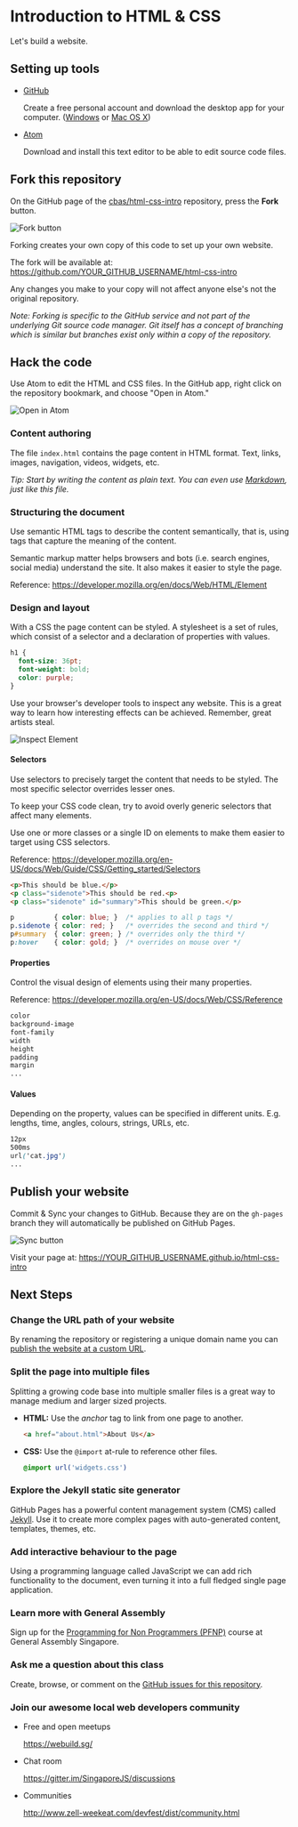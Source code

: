 # Introduction to HTML & CSS
Let's build a website.

## Setting up tools
- [GitHub](https://github.com/)

  Create a free personal account and download the desktop app for your computer. ([Windows](https://windows.github.com/) or [Mac OS X](https://mac.github.com/))

- [Atom](https://atom.io/)

  Download and install this text editor to be able to edit source code files.

## Fork this repository
On the GitHub page of the [cbas/html-css-intro](https://github.com/cbas/html-css-intro) repository, press the **Fork** button.

![Fork button](https://i.imgur.com/jkmFr8q.png)

Forking creates your own copy of this code to set up your own website.

The fork will be available at: <https://github.com/YOUR_GITHUB_USERNAME/html-css-intro>

Any changes you make to your copy will not affect anyone else's not the original repository.

*Note: Forking is specific to the GitHub service and not part of the underlying Git source code manager. Git itself has a concept of branching which is similar but branches exist only within a copy of the repository.*

## Hack the code
Use Atom to edit the HTML and CSS files. In the GitHub app, right click on the repository bookmark, and choose "Open in Atom."

![Open in Atom](https://i.imgur.com/8Q5mOR0.png)

### Content authoring
The file `index.html` contains the page content in HTML format. Text, links, images, navigation, videos, widgets, etc.

*Tip: Start by writing the content as plain text. You can even use [Markdown](https://help.github.com/articles/github-flavored-markdown/), just like this file.*

### Structuring the document
Use semantic HTML tags to describe the content semantically, that is, using tags that capture the meaning of the content.

Semantic markup matter helps browsers and bots (i.e. search engines, social media) understand the site. It also makes it easier to style the page.

Reference: https://developer.mozilla.org/en/docs/Web/HTML/Element

### Design and layout
With a CSS the page content can be styled. A stylesheet is a set of rules, which consist of a selector and a declaration of properties with values.

```css
h1 {
  font-size: 36pt;
  font-weight: bold;
  color: purple;
}
```

Use your browser's developer tools to inspect any website. This is a great way to learn how interesting effects can be achieved. Remember, great artists steal.

![Inspect Element](https://i.imgur.com/nGLXgh0.png)

#### Selectors
Use selectors to precisely target the content that needs to be styled. The most specific selector overrides lesser ones.

To keep your CSS code clean, try to avoid overly generic selectors that affect many elements.

Use one or more classes or a single ID on elements to make them easier to target using CSS selectors.

Reference: https://developer.mozilla.org/en-US/docs/Web/Guide/CSS/Getting_started/Selectors

```html
<p>This should be blue.</p>
<p class="sidenote">This should be red.<p>
<p class="sidenote" id="summary">This should be green.</p>
```

```css
p          { color: blue; }  /* applies to all p tags */
p.sidenote { color: red; }   /* overrides the second and third */
p#summary  { color: green; } /* overrides only the third */
p:hover    { color: gold; }  /* overrides on mouse over */
```

#### Properties
Control the visual design of elements using their many properties.

Reference: https://developer.mozilla.org/en-US/docs/Web/CSS/Reference

```css
color
background-image
font-family
width
height
padding
margin
...
```

#### Values
Depending on the property, values can be specified in different units. E.g. lengths, time, angles, colours, strings, URLs, etc.

```css
12px
500ms
url('cat.jpg')
...
```

## Publish your website
Commit & Sync your changes to GitHub. Because they are on the `gh-pages` branch they will automatically be published on GitHub Pages.

![Sync button](https://i.imgur.com/xZS1Rcr.png)

Visit your page at: <https://YOUR_GITHUB_USERNAME.github.io/html-css-intro>

## Next Steps

### Change the URL path of your website
By renaming the repository or registering a unique domain name you can [publish the website at a custom URL](https://help.github.com/articles/setting-up-a-custom-domain-with-github-pages/).

### Split the page into multiple files
Splitting a growing code base into multiple smaller files is a great way to manage medium and larger sized projects.
- **HTML:** Use the *anchor* tag to link from one page to another.
  ```html
  <a href="about.html">About Us</a>
  ```
- **CSS:** Use the `@import` at-rule to reference other files.
  ```css
  @import url('widgets.css')
  ```

### Explore the Jekyll static site generator
GitHub Pages has a powerful content management system (CMS) called [Jekyll](http://jekyllrb.com/). Use it to create more complex pages with auto-generated content, templates, themes, etc.

### Add interactive behaviour to the page
Using a programming language called JavaScript we can add rich functionality to the document, even turning it into a full fledged single page application.

### Learn more with General Assembly
Sign up for the [Programming for Non Programmers (PFNP)](https://generalassemb.ly/education/programming-for-non-programmers/singapore) course at General Assembly Singapore.

### Ask me a question about this class
Create, browse, or comment on the [GitHub issues for this repository](https://github.com/cbas/html-css-intro/issues).

### Join our awesome local web developers community
- Free and open meetups

  https://webuild.sg/

- Chat room

  https://gitter.im/SingaporeJS/discussions

- Communities

  http://www.zell-weekeat.com/devfest/dist/community.html
